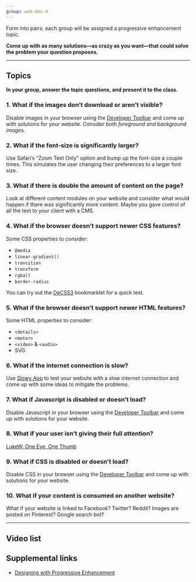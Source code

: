 ```yaml
---
group: web-dev-4
---
```


Form into pairs; each group will be assigned a progressive enhancement topic.

**Come up with as many solutions—as crazy as you want—that could solve the problem your question proposes.**

---

## Topics

**In your group, answer the topic questions, and present it to the class.**

### 1. What if the images don’t download or aren’t visible?

Disable images in your browser using the [Developer Toolbar](http://chrispederick.com/work/web-developer/) and come up with solutions for your website. *Consider both foreground and background images.*

### 2. What if the font-size is significantly larger?

Use Safari’s “Zoom Text Only” option and bump *up* the font-size a couple times. This simulates the user changing their preferences to a larger font size.

### 3. What if there is double the amount of content on the page?

Look at different content modules on your website and consider what would happen if there was significantly more content. Maybe you gave control of all the text to your client with a CMS.

### 4. What if the browser doesn’t support newer CSS features?

Some CSS properties to consider:

- `@media`
- `linear-gradient()`
- `transition`
- `transform`
- `rgba()`
- `border-radius`

You can try out the [DeCSS3](http://davatron5000.github.io/deCSS3/) bookmarklet for a quick test.

### 5. What if the browser doesn’t support newer HTML features?

Some HTML properties to consider:

- `<details>`
- `<meter>`
- `<video>` & `<audio>`
- SVG

### 6. What if the internet connection is slow?

Use [Slowy App](http://slowyapp.com/) to test your website with a slow internet connection and come up with some ideas to mitigate the problems.

### 7. What if Javascript is disabled or doesn’t load?

Disable Javascript in your browser using the [Developer Toolbar](http://chrispederick.com/work/web-developer/) and come up with solutions for your website.

### 8. What if your user isn’t giving their full attention?

[LukeW: One Eye, One Thumb](http://www.lukew.com/ff/entry.asp?1664)

### 9. What if CSS is disabled or doesn’t load?

Disable CSS in your browser using the [Developer Toolbar](http://chrispederick.com/work/web-developer/) and come up with solutions for your website.

### 10. What if your content is consumed on another website?

What if your website is linked to Facebook? Twitter? Reddit? Images are posted on Pinterest? Google search bot?

---

## Video list

## Supplemental links

- [Designing with Progressive Enhancement](https://www.filamentgroup.com/dwpe/)
